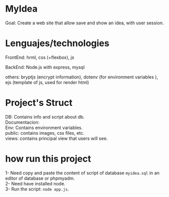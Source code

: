 # MyIdea

Goal: Create a web site that allow save and show an idea, with user session. 

# Lenguajes/technologies

FrontEnd: hrml, css (+flexbox), js

BackEnd: Node.js with express, mysql

others: bryptjs (encrypt information), dotenv (for environment variables ), ejs (template of js, used for render html)

# Project's Struct
DB: Contains info and script about db.  
Documentacion:   
Env: Contains environment variables.  
public: contains images, css files, etc.  
views: contains principal view that users will see.  


# how run this project

1- Need copy and paste the content of script of database `myidea.sql` in an editor of database or phpmyadm.  
2- Need have installed node.  
3- Run the script: `node app.js`.  

